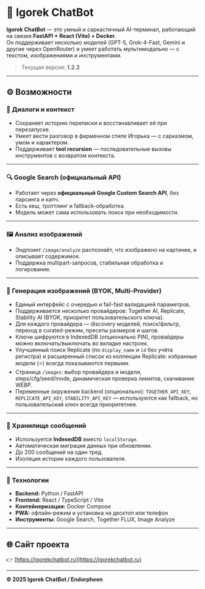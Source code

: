 # 🤖 Igorek ChatBot

**Igorek ChatBot** — это умный и саркастичный AI-терминал, работающий на связке **FastAPI + React (Vite) + Docker**.  
Он поддерживает несколько моделей (GPT-5, Grok-4-Fast, Gemini и другие через OpenRouter) и умеет работать мультимодально — с текстом, изображениями и инструментами.

> Текущая версия: **1.2.2**

---

## ⚙️ Возможности

### 💬 Диалоги и контекст
- Сохраняет историю переписки и восстанавливает её при перезапуске.  
- Умеет вести разговор в фирменном стиле Игорька — с сарказмом, умом и характером.  
- Поддерживает **tool recursion** — последовательные вызовы инструментов с возвратом контекста.

---

### 🔍 Google Search (официальный API)
- Работает через **официальный Google Custom Search API**, без парсинга и капч.  
- Есть кеш, троттлинг и fallback-обработка.  
- Модель может сама использовать поиск при необходимости.

---

### 🖼️ Анализ изображений
- Эндпоинт `/image/analyze` распознаёт, что изображено на картинке, и описывает содержимое.  
- Поддержка multipart-запросов, стабильная обработка и логирование.

---

### 🎨 Генерация изображений (BYOK, Multi-Provider)
- Единый интерфейс с очередью и fail-fast валидацией параметров.  
- Поддерживается несколько провайдеров: Together AI, Replicate, Stability AI (BYOK, приоритет пользовательского ключа).  
- Для каждого провайдера — discovery моделей, поиск/фильтр, переход в curated-режим, пресеты размеров и шагов.  
- Ключи шифруются в IndexedDB (опционально PIN), провайдеры можно включать/выключать во вкладке настроек.  
- Улучшенный поиск Replicate (по `display_name` и `id` без учёта регистра) и расширенный список из коллекции Replicate: избранные модели (⭐️) всегда показываются первыми.
- Страница `/images`: выбор провайдера и модели, steps/cfg/seed/mode, динамическая проверка лимитов, скачивание WEBP.
- Переменные окружения backend (опционально): `TOGETHER_API_KEY`, `REPLICATE_API_KEY`, `STABILITY_API_KEY` — используются как fallback, но пользовательский ключ всегда приоритетнее.

---

### 💾 Хранилище сообщений
- Используется **IndexedDB** вместо `localStorage`.  
- Автоматическая миграция данных при обновлении.  
- До 200 сообщений на один тред.  
- Изоляция истории каждого пользователя.

---

### 🧰 Технологии
- **Backend:** Python / FastAPI  
- **Frontend:** React / TypeScript / Vite  
- **Контейнеризация:** Docker Compose  
- **PWA:** офлайн-режим и установка на десктоп или телефон  
- **Инструменты:** Google Search, Together FLUX, Image Analyze  

---

## 🌐 Сайт проекта
👉 [https://igorekchatbot.ru](https://igorekchatbot.ru)

---

**© 2025 Igorek ChatBot / Endorpheen**

